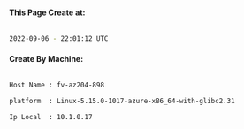 
   
#### This Page Create at:

```bash

2022-09-06 - 22:01:12 UTC

```

#### Create By Machine:

```bash

Host Name : fv-az204-898

platform  : Linux-5.15.0-1017-azure-x86_64-with-glibc2.31

Ip Local  : 10.1.0.17

```

